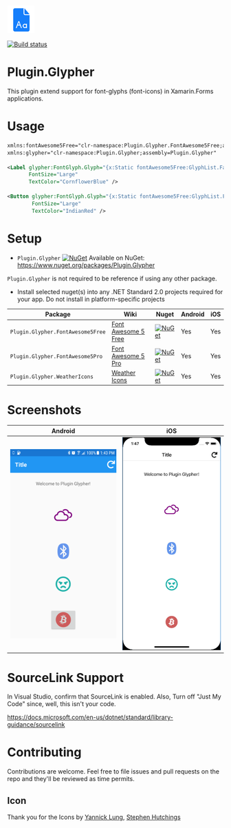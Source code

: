 <img src="screenshots/icon.png" alt="icon" width="64px" >

[![Build status](https://ci.appveyor.com/api/projects/status/t28ovdlfdb1hmoys?svg=true)](https://ci.appveyor.com/project/tmt242001/plugin-glypher)

# Plugin.Glypher
This plugin extend support for font-glyphs (font-icons) in Xamarin.Forms applications.

# Usage

```XML
xmlns:fontAwesome5Free="clr-namespace:Plugin.Glypher.FontAwesome5Free;assembly=Plugin.Glypher.FontAwesome5Free"
xmlns:glypher="clr-namespace:Plugin.Glypher;assembly=Plugin.Glypher"

<Label glypher:FontGlyph.Glyph="{x:Static fontAwesome5Free:GlyphList.Fab_Bluetooth}"
       FontSize="Large"
       TextColor="CornflowerBlue" />
       
<Button glypher:FontGlyph.Glyph="{x:Static fontAwesome5Free:GlyphList.Fab_Bitcoin}"
        FontSize="Large"
        TextColor="IndianRed" />
```       

# Setup

- `Plugin.Glypher` [![NuGet](https://img.shields.io/nuget/v/Plugin.Glypher.svg?label=NuGet)](https://www.nuget.org/packages/Plugin.Glypher/) Available on NuGet: https://www.nuget.org/packages/Plugin.Glypher

`Plugin.Glypher` is not required to be reference if using any other package.
- Install selected nuget(s) into any .NET Standard 2.0 projects required for your app. Do not install in platform-specific projects

|Package|Wiki|Nuget|Android|iOS|
|-------|----|-----|-------|---| 
|`Plugin.Glypher.FontAwesome5Free`|[Font Awesome 5 Free](../../wiki/Font-Awesome-5-Free)|[![NuGet](https://img.shields.io/nuget/v/Plugin.Glypher.FontAwesome5Free.svg?label=NuGet)](https://www.nuget.org/packages/Plugin.Glypher.FontAwesome5Free/)|Yes|Yes|
|`Plugin.Glypher.FontAwesome5Pro`|[Font Awesome 5 Pro](../../wiki/Font-Awesome-5-Pro)|[![NuGet](https://img.shields.io/nuget/v/Plugin.Glypher.FontAwesome5Pro.svg?label=NuGet)](https://www.nuget.org/packages/Plugin.Glypher.FontAwesome5Pro/)|Yes|Yes|
|`Plugin.Glypher.WeatherIcons`|[Weather Icons](../../wiki/Weather-Icons)|[![NuGet](https://img.shields.io/nuget/v/Plugin.Glypher.WeatherIcons.svg?label=NuGet)](https://www.nuget.org/packages/Plugin.Glypher.WeatherIcons/)|Yes|Yes|

# Screenshots

|Android|iOS|
|-------|---| 
|<img src="screenshots/android.png" alt="android" width="512px" >|<img src="screenshots/iOS.png" alt="ios" width="512px" >|

# SourceLink Support

In Visual Studio, confirm that SourceLink is enabled. 
Also, Turn off "Just My Code" since, well, this isn't your code.

https://docs.microsoft.com/en-us/dotnet/standard/library-guidance/sourcelink

# Contributing

Contributions are welcome.  Feel free to file issues and pull requests on the repo and they'll be reviewed as time permits.

## Icon

Thank you for the Icons by [Yannick Lung](https://www.iconfinder.com/icons/314770/document_font_icon), [Stephen Hutchings](https://www.iconfinder.com/icons/216467/partly_sunny_weather_icon)
